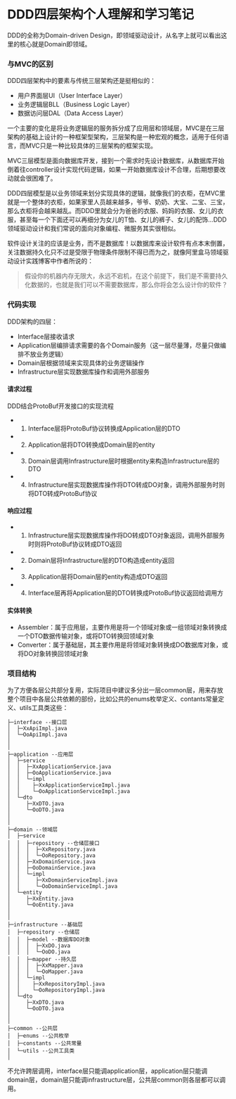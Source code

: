 # DDD四层架构个人理解和学习笔记

DDD的全称为Domain-driven Design，即领域驱动设计，从名字上就可以看出这里的核心就是Domain即领域。

### 与MVC的区别
DDD四层架构中的要素与传统三层架构还是挺相似的：

* 用户界面层UI（User Interface Layer）
* 业务逻辑层BLL（Business Logic Layer）
* 数据访问层DAL（Data Access Layer）

一个主要的变化是将业务逻辑层的服务拆分成了应用层和领域层，MVC是在三层架构的基础上设计的一种框架型架构，三层架构是一种宏观的概念，适用于任何语言，而MVC只是一种比较具体的三层架构的框架实现。

MVC三层模型是面向数据库开发，接到一个需求时先设计数据库，从数据库开始倒着往controller设计实现代码逻辑，如果一开始数据库设计不合理，后期想要改动就会很困难了。

DDD四层模型是以业务领域来划分实现具体的逻辑，就像我们的衣柜，在MVC里就是一个整体的衣柜，如果家里人员越来越多，爷爷、奶奶、大宝、二宝、三宝，那么衣柜将会越来越乱。而DDD里就会分为爸爸的衣服、妈妈的衣服、女儿的衣服，甚至每一个下面还可以再细分为女儿的T恤、女儿的裤子、女儿的配饰...DDD领域驱动设计和我们常说的面向对象编程、微服务其实很相似。

软件设计关注的应该是业务，而不是数据库！以数据库来设计软件有点本末倒置，关注数据持久化只不过是受限于物理条件限制不得已而为之，就像阿里盒马领域驱动设计实践博客中作者所说的：

> 假设你的机器内存无限大，永远不宕机，在这个前提下，我们是不需要持久化数据的，也就是我们可以不需要数据库，那么你将会怎么设计你的软件？

### 代码实现
DDD架构的四层：
* Interface层接收请求
* Application层编排请求需要的各个Domain服务（这一层尽量薄，尽量只做编排不放业务逻辑）
* Domain层根据领域来实现具体的业务逻辑操作
* Infrastructure层实现数据库操作和调用外部服务

#### 请求过程
DDD结合ProtoBuf开发接口的实现流程
* 1. Interface层将ProtoBuf协议转换成Application层的DTO
* 2. Application层将DTO转换成Domain层的entity
* 3. Domain层调用Infrastructure层时根据entity来构造Infrastructure层的DTO
* 4. Infrastructure层实现数据库操作将DTO转成DO对象，调用外部服务时则将DTO转成ProtoBuf协议

#### 响应过程
* 1. Infrastructure层实现数据库操作将DO转成DTO对象返回，调用外部服务时则将ProtoBuf协议转成DTO返回
* 2. Domain层将Infrastructure层的DTO构造成entity返回
* 3. Application层将Domain层的entity构造成DTO返回
* 4. Interface层再将Application层的DTO转换成ProtoBuf协议返回给调用方

#### 实体转换
* Assembler：属于应用层，主要作用是将一个领域对象或一组领域对象转换成一个DTO数据传输对象，或将DTO转换回领域对象
* Converter：属于基础层，其主要作用是将领域对象转换成DO数据库对象，或将DO对象转换回领域对象

### 项目结构
为了方便各层公共部分复用，实际项目中建议多分出一层common层，用来存放整个项目中各层公共依赖的部份，比如公共的enums枚举定义、contants常量定义、utils工具类这些：

```
├─interface --接口层
│  ├─XxApiImpl.java
│  └─OoApiImpl.java
│
│
├─application --应用层
│  ├─service
│  │  ├─XxApplicationService.java
│  │  ├─OoApplicationService.java
│  │  └─impl
│  │    ├─XxApplicationServiceImpl.java
│  │    └─OoApplicationServiceImpl.java
│  └─dto
│     ├─XxDTO.java
│     └─OoDTO.java
│  
│ 
├─domain --领域层
│  ├─service
│  │  ├─repository --仓储层接口
│  │  │  ├─XxRepository.java
│  │  │  └─OoRepository.java
│  │  ├─XxDomainService.java
│  │  ├─OoDomainService.java
│  │  └─impl
│  │     ├─XxDomainServiceImpl.java
│  │     └─OoDomainServiceImpl.java
│  └─entity
│     ├─XxEntity.java
│     └─OoEntity.java
│  
│ 
├─infrastructure --基础层
│  ├─repository --仓储层
│  │  ├─model --数据库DO对象
│  │  │  ├─XxDO.java
│  │  │  └─OoDO.java
│  │  ├─mapper --持久层
│  │  │  ├─XxMapper.java
│  │  │  └─OoMapper.java
│  │  └─impl
│  │    ├─XxRepositoryImpl.java
│  │    └─OoRepositoryImpl.java
│  └─dto
│     ├─XxDTO.java
│     └─OoDTO.java
│  
│
├─common --公共层
│  ├─enums --公共枚举
│  ├─constants --公共常量
│  └─utils --公共工具类
│  
```
不允许跨层调用，interface层只能调application层，application层只能调domain层，domain层只能调infrastructure层，公共层common则各层都可以调用。
